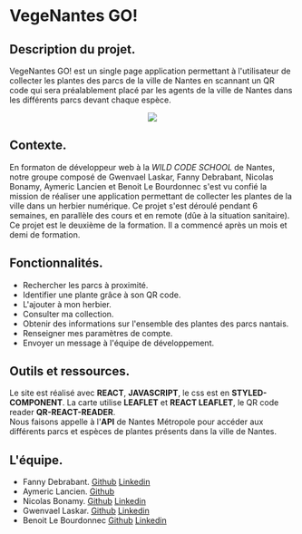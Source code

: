 # VegeNantes GO!  

## Description du projet.  

VegeNantes GO! est un single page application permettant à l'utilisateur de collecter les plantes des parcs de la ville de Nantes en scannant un QR code qui sera préalablement placé par les agents de la ville de Nantes dans les différents parcs devant chaque espèce.  

<div style="text-align:center"><img src="https://i.imgur.com/l3LRVKH.png" /></div>

## Contexte.  

En formaton de développeur web à la _WILD CODE SCHOOL_ de Nantes, notre groupe composé de Gwenvael Laskar, Fanny Debrabant, Nicolas Bonamy, Aymeric Lancien et Benoit Le Bourdonnec s'est vu confié la mission de réaliser une application permettant de collecter les plantes de la ville dans un herbier numérique. Ce projet s'est déroulé pendant 6 semaines, en parallèle des cours et en remote (dûe à la situation sanitaire).  
Ce projet est le deuxième de la formation. Il a commencé après un mois et demi de formation.

## Fonctionnalités.  

* Rechercher les parcs à proximité.
* Identifier une plante grâce à son QR code.
* L'ajouter à mon herbier.
* Consulter ma collection.
* Obtenir des informations sur l'ensemble des plantes des parcs nantais.
* Renseigner mes paramètres de compte.
* Envoyer un message à l'équipe de développement.

## Outils et ressources.  

Le site est réalisé avec __REACT__, __JAVASCRIPT__, le css est en __STYLED-COMPONENT__. 
La carte utilise __LEAFLET__ et __REACT LEAFLET__, le QR code reader __QR-REACT-READER__.  
Nous faisons appelle à l'__API__ de Nantes Métropole pour accéder aux différents parcs et espèces de plantes présents dans la ville de Nantes.  

## L'équipe.  

* Fanny Debrabant. [Github](https://github.com/fdebrabant) [Linkedin](https://www.linkedin.com/in/fanny-debrabant/)
* Aymeric Lancien. [Github](https://github.com/Aymeric-Lancien)
* Nicolas Bonamy. [Github](https://github.com/NicolasBonamy) [Linkedin](https://www.linkedin.com/in/nicolas-bonamy/) 
* Gwenvael Laskar. [Github](https://github.com/rouxxi) [Linkedin](https://www.linkedin.com/in/gwenvael-laskar-39096a1b8/) 
* Benoit Le Bourdonnec [Github](https://github.com/Benoit2109) [Linkedin](https://www.linkedin.com/in/benoit-le-bourdonnec/)
